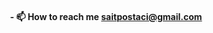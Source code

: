 <h4 align="center">- 📫 How to reach me <a href="mailto: saitpostaci@gmail.com">saitpostaci@gmail.com</a></h4>
